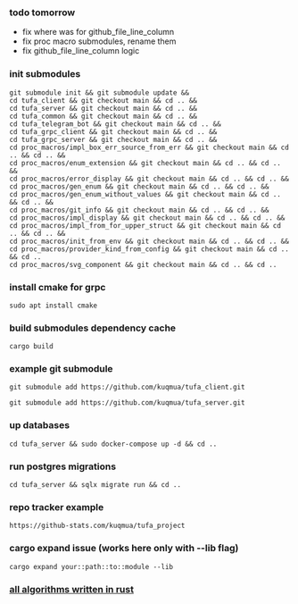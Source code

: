 ### todo tomorrow
* fix where was for github_file_line_column
* fix proc macro submodules, rename them
* fix github_file_line_column logic

### init submodules 
```
git submodule init && git submodule update && 
cd tufa_client && git checkout main && cd .. && 
cd tufa_server && git checkout main && cd .. && 
cd tufa_common && git checkout main && cd .. && 
cd tufa_telegram_bot && git checkout main && cd .. && 
cd tufa_grpc_client && git checkout main && cd .. && 
cd tufa_grpc_server && git checkout main && cd .. && 
cd proc_macros/impl_box_err_source_from_err && git checkout main && cd .. && cd .. &&
cd proc_macros/enum_extension && git checkout main && cd .. && cd .. &&
cd proc_macros/error_display && git checkout main && cd .. && cd .. &&
cd proc_macros/gen_enum && git checkout main && cd .. && cd .. &&
cd proc_macros/gen_enum_without_values && git checkout main && cd .. && cd .. &&
cd proc_macros/git_info && git checkout main && cd .. && cd .. &&
cd proc_macros/impl_display && git checkout main && cd .. && cd .. &&
cd proc_macros/impl_from_for_upper_struct && git checkout main && cd .. && cd .. &&
cd proc_macros/init_from_env && git checkout main && cd .. && cd .. &&
cd proc_macros/provider_kind_from_config && git checkout main && cd .. && cd ..
cd proc_macros/svg_component && git checkout main && cd .. && cd ..
```
### install cmake for grpc
```
sudo apt install cmake
```
### build submodules dependency cache
```
cargo build
```
### example git submodule
```
git submodule add https://github.com/kuqmua/tufa_client.git
```
```
git submodule add https://github.com/kuqmua/tufa_server.git
```
### up databases
```
cd tufa_server && sudo docker-compose up -d && cd ..
```
### run postgres migrations
```  
cd tufa_server && sqlx migrate run && cd ..
```
### repo tracker example
```
https://github-stats.com/kuqmua/tufa_project
```
### cargo expand issue (works here only with --lib flag)
```
cargo expand your::path::to::module --lib
```
### [all algorithms written in rust](https://github.com/TheAlgorithms/Rust)
